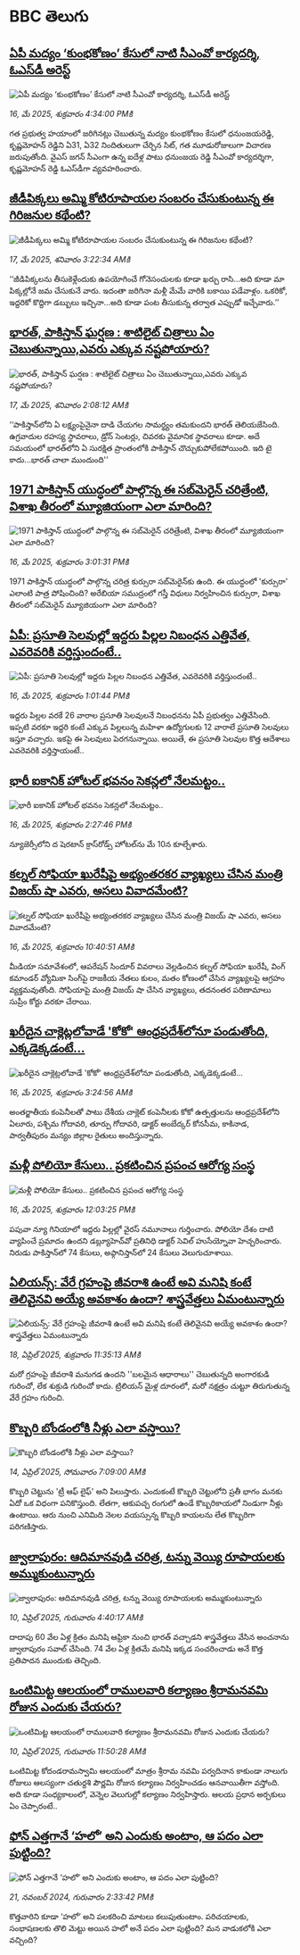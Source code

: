 # BBC తెలుగు## [ఏపీ మద్యం ‘కుంభకోణం’ కేసులో నాటి సీఎంవో కార్యదర్శి, ఓఎస్‌డీ అరెస్ట్](https://www.bbc.com/telugu/articles/c74nxljkl4lo?at_campaign=githubrss)![ఏపీ మద్యం ‘కుంభకోణం’ కేసులో నాటి సీఎంవో కార్యదర్శి, ఓఎస్‌డీ అరెస్ట్](https://ichef.bbci.co.uk/ace/standard/240/cpsprodpb/84b1/live/bd40ca30-32d8-11f0-8519-3b5a01ebe413.jpg)_16, మే 2025, శుక్రవారం 4:34:00 PMకి_గత ప్రభుత్వ హయాంలో జరిగినట్లు చెబుతున్న మద్యం కుంభకోణం కేసులో  ధనుంజయరెడ్డి, కృష్ణమోహన్‌ రెడ్డిని ఏ31, ఏ32 నిందితులుగా చేర్చిన సిట్‌, గత మూడురోజులుగా విచారణ జరుపుతోంది. వైఎస్‌ జగన్‌ సీఎంగా ఉన్న ఐదేళ్ల పాటు ధనుంజయ రెడ్డి సీఎంవో కార్యదర్శిగా,  కృష్ణమోహన్‌ రెడ్డి ఓఎస్‌డీగా వ్యవహరించారు.## [జీడీపిక్కలు అమ్మి కోటిరూపాయల సంబరం చేసుకుంటున్న ఈ గిరిజనుల కథేంటి? ](https://www.bbc.com/telugu/articles/ckg70xnk304o?at_campaign=githubrss)![జీడీపిక్కలు అమ్మి కోటిరూపాయల సంబరం చేసుకుంటున్న ఈ గిరిజనుల కథేంటి? ](https://ichef.bbci.co.uk/ace/standard/240/cpsprodpb/7cce/live/4d566f00-32cd-11f0-9a73-3d89998aef7b.jpg)_17, మే 2025, శనివారం 3:22:34 AMకి_‘‘జీడిపిక్కలను తీసుకెళ్లేందుకు ఉపయోగించే గోనెసంచులకు  కూడా ఖర్చు రాసి...అది కూడా మా పిక్కల్లోనే జమ చేసుకునే వారు. ఇదంతా జరిగినా మళ్లీ మేమే వారికి బకాయి పడేవాళ్లం. ఒకరికో, ఇద్దరికో కొద్దిగా డబ్బులు ఇచ్చినా...అది కూడా పంట తీసుకున్న తర్వాత ఎప్పుడో ఇచ్చేవారు.’’## [భారత్, పాకిస్తాన్ ఘర్షణ : శాటిలైట్ చిత్రాలు ఏం చెబుతున్నాయి,ఎవరు ఎక్కువ నష్టపోయారు? ](https://www.bbc.com/telugu/articles/cwywjydvlejo?at_campaign=githubrss)![భారత్, పాకిస్తాన్ ఘర్షణ : శాటిలైట్ చిత్రాలు ఏం చెబుతున్నాయి,ఎవరు ఎక్కువ నష్టపోయారు? ](https://ichef.bbci.co.uk/ace/standard/240/cpsprodpb/9cbd/live/ccee51c0-326d-11f0-8947-7d6241f9fce9.jpg)_17, మే 2025, శనివారం 2:08:12 AMకి_‘‘పాకిస్తాన్‌లోని ఏ లక్ష్యంపైనైనా దాడి చేయగల సామర్థ్యం తమకుందని భారత్ తెలియజేసింది. ఉగ్రవాదుల రహస్య స్థావరాలు, డ్రోన్ సెంటర్లు, చివరకు వైమానిక స్థావరాలు కూడా. అదే సమయంలో భారత్‌లోని ఏ సురక్షిత ప్రాంతంలోకి  పాకిస్తాన్ చొచ్చుకుపోలేకపోయింది. ఇది టై కాదు...భారత్ చాలా ముందుంది''## [1971 పాకిస్తాన్‌ యుద్ధంలో పాల్గొన్న ఈ సబ్‌మెరైన్ చరిత్రేంటి, విశాఖ తీరంలో మ్యూజియంగా ఎలా మారింది? ](https://www.bbc.com/telugu/articles/cp8dq0lzrd4o?at_campaign=githubrss)![1971 పాకిస్తాన్‌ యుద్ధంలో పాల్గొన్న ఈ సబ్‌మెరైన్ చరిత్రేంటి, విశాఖ తీరంలో మ్యూజియంగా ఎలా మారింది? ](https://ichef.bbci.co.uk/ace/standard/240/cpsprodpb/b174/live/1d4e9e70-3266-11f0-a80a-0d849379e1d9.jpg)_16, మే 2025, శుక్రవారం 3:01:31 PMకి_1971 పాకిస్తాన్ యుద్ధంలో పాల్గొన్న చరిత్ర కుర్సురా సబ్‌మెరైన్‌కు ఉంది. ఈ యుద్ధంలో 'కుర్సురా' ఎలాంటి పాత్ర పోషించింది? అరేబియా సముద్రంలో గస్తీ విధులు నిర్వహించిన కుర్సురా, విశాఖ తీరంలో సబ్‌మెరైన్ మ్యూజియంగా ఎలా మారింది?## [ఏపీ: ప్రసూతి సెలవుల్లో ఇద్దరు పిల్లల నిబంధన ఎత్తివేత, ఎవరెవరికి వర్తిస్తుందంటే..](https://www.bbc.com/telugu/articles/c2kvkj3kqxvo?at_campaign=githubrss)![ఏపీ: ప్రసూతి సెలవుల్లో ఇద్దరు పిల్లల నిబంధన ఎత్తివేత, ఎవరెవరికి వర్తిస్తుందంటే..](https://ichef.bbci.co.uk/ace/standard/240/cpsprodpb/8e89/live/abcb6280-3254-11f0-8947-7d6241f9fce9.jpg)_16, మే 2025, శుక్రవారం 1:01:44 PMకి_ఇద్దరు పిల్లల వరకే 26 వారాల ప్రసూతి సెలవులనే నిబంధనను ఏపీ ప్రభుత్వం ఎత్తివేసింది. ఇప్పటి వరకూ ఇద్దరి కంటే ఎక్కువ  పిల్లలున్న మహిళా ఉద్యోగులకు 12 వారాలే ప్రసూతి సెలవులు ఇస్తూ వచ్చారు. ఇకపై ఈ సెలవులు పెరగనున్నాయి. అయితే, ఈ ప్రసూతి సెలవుల కొత్త ఆదేశాలు ఎవరెవరికి వర్తిస్తాయంటే..## [భారీ ఐకానిక్ హోటల్ భవనం సెకన్లలో నేలమట్టం..](https://www.bbc.com/telugu/articles/c0mr1d8d70vo?at_campaign=githubrss)![భారీ ఐకానిక్ హోటల్ భవనం సెకన్లలో నేలమట్టం..](https://ichef.bbci.co.uk/ace/standard/240/cpsprodpb/006d/live/d43fe8a0-3261-11f0-8519-3b5a01ebe413.jpg)_16, మే 2025, శుక్రవారం 2:27:46 PMకి_న్యూజెర్సీలోని ద షెరటాన్ క్రాస్‌రోడ్స్ హోటల్‌ను మే 10న కూల్చేశారు.## [కల్నల్ సోఫియా ఖురేషీపై అభ్యంతరకర వ్యాఖ్యలు చేసిన మంత్రి విజయ్ షా ఎవరు, అసలు వివాదమేంటి?](https://www.bbc.com/telugu/articles/cr4z6ply3l2o?at_campaign=githubrss)![కల్నల్ సోఫియా ఖురేషీపై అభ్యంతరకర వ్యాఖ్యలు చేసిన మంత్రి విజయ్ షా ఎవరు, అసలు వివాదమేంటి?](https://ichef.bbci.co.uk/ace/standard/240/cpsprodpb/423f/live/09b591d0-3242-11f0-9702-032be3c1f222.jpg)_16, మే 2025, శుక్రవారం 10:40:51 AMకి_మీడియా సమావేశంలో, ఆపరేషన్ సిందూర్‌ వివరాలు వెల్లడించిన కల్నల్ సోఫియా ఖురేషీ, వింగ్ కమాండర్ వ్యోమికా సింగ్‌పై రాజకీయ నేతలు కులం, మతం కోణంలో చేసిన వ్యాఖ్యలపై ఆగ్రహం వ్యక్తమవుతోంది. సోఫియాపై మంత్రి విజయ్ షా చేసిన వ్యాఖ్యలు, తదనంతర పరిణామాలు సుప్రీం కోర్టు వరకూ చేరాయి.## [ఖరీదైన చాక్లెట్లలోవాడే 'కోకో' ఆంధ్రప్రదేశ్‌‌లోనూ పండుతోంది, ఎక్కడెక్కడంటే...](https://www.bbc.com/telugu/articles/cly3n1d2gz9o?at_campaign=githubrss)![ఖరీదైన చాక్లెట్లలోవాడే 'కోకో' ఆంధ్రప్రదేశ్‌‌లోనూ పండుతోంది, ఎక్కడెక్కడంటే...](https://ichef.bbci.co.uk/ace/standard/240/cpsprodpb/e210/live/5a839640-31ff-11f0-9d71-39e0857336a2.jpg)_16, మే 2025, శుక్రవారం 3:24:56 AMకి_అంతర్జాతీయ కంపెనీలతో పాటు దేశీయ చాక్లెట్‌ కంపెనీలకు కోకో ఉత్పత్తులను ఆంధ్రప్రదేశ్‌లోని ఏలూరు, పశ్చిమ గోదావరి, తూర్పు గోదావరి, డాక్టర్‌ అంబేద్కర్‌ కోనసీమ, కాకినాడ, పార్వతీపురం మన్యం జిల్లాల రైతులు అందిస్తున్నారు.## [మళ్లీ పోలియో కేసులు.. ప్రకటించిన ప్రపంచ ఆరోగ్య సంస్థ](https://www.bbc.com/telugu/articles/ckgny7px34yo?at_campaign=githubrss)![మళ్లీ పోలియో కేసులు.. ప్రకటించిన ప్రపంచ ఆరోగ్య సంస్థ](https://ichef.bbci.co.uk/ace/standard/240/cpsprodpb/fa09/live/28276570-3248-11f0-8519-3b5a01ebe413.jpg)_16, మే 2025, శుక్రవారం 12:03:25 PMకి_పపువా న్యూ గినియాలో ఇద్దరు పిల్లల్లో వైరస్ నమూనాలు గుర్తించారు. పోలియో దేశం దాటి వ్యాపించే ప్రమాదం ఉందని డబ్ల్యూహెచ్‌వో ప్రతినిధి డాక్టర్ సెవిల్ హుసేయ్నోవా హెచ్చరించారు. నిరుడు పాకిస్తాన్‌లో 74 కేసులు, అఫ్గానిస్తాన్‌లో 24 కేసులు వెలుగుచూశాయి.## [ఏలియన్స్: వేరే గ్రహంపై జీవరాశి ఉంటే అవి మనిషి కంటే తెలివైనవి అయ్యే అవకాశం ఉందా? శాస్త్రవేత్తలు ఏమంటున్నారు](https://www.bbc.com/telugu/articles/cn7xelz1r85o?at_campaign=githubrss)![ఏలియన్స్: వేరే గ్రహంపై జీవరాశి ఉంటే అవి మనిషి కంటే తెలివైనవి అయ్యే అవకాశం ఉందా? శాస్త్రవేత్తలు ఏమంటున్నారు](https://ichef.bbci.co.uk/ace/standard/240/cpsprodpb/b07b/live/a29a56f0-1b9b-11f0-a455-cf1d5f751d2f.png)_18, ఏప్రిల్ 2025, శుక్రవారం 11:35:13 AMకి_మరో గ్రహంపై జీవరాశి మనుగడ ఉందని ''బలమైన ఆధారాలు'' చెబుతున్నది అంగారకుడి గురించో, లేక శుక్రుడి గురించో కాదు. ట్రిలియన్ మైళ్ల దూరంలో, మరో నక్షత్రం చుట్టూ తిరుగుతున్న వేరే గ్రహం గురించి.## [కొబ్బరి బోండంలోకి నీళ్లు ఎలా వస్తాయి?](https://www.bbc.com/telugu/articles/czjn4mzxxy8o?at_campaign=githubrss)![కొబ్బరి బోండంలోకి నీళ్లు ఎలా వస్తాయి?](https://ichef.bbci.co.uk/ace/standard/240/cpsprodpb/46c5/live/684a55e0-18fd-11f0-8b11-7756b7b808cc.jpg)_14, ఏప్రిల్ 2025, సోమవారం 7:09:00 AMకి_కొబ్బరి చెట్టును 'ట్రీ ఆఫ్ లైఫ్' అని పిలుస్తారు. ఎందుకంటే కొబ్బరి చెట్టులోని ప్రతీ భాగం మనకు ఏదో ఒక విధంగా పనికొస్తుంది. లేతగా, ఆకుపచ్చ రంగులో ఉండే కొబ్బరికాయలో నిండుగా నీళ్లు ఉంటాయి. ఆరు నుంచి ఎనిమిది నెలల వయస్సున్న కొబ్బరి కాయలను లేత కొబ్బరిగా పరిగణిస్తారు.## [జ్వాలాపురం: ఆదిమానవుడి చరిత్ర, టన్ను వెయ్యి రూపాయలకు అమ్ముకుంటున్నారు ](https://www.bbc.com/telugu/articles/creqqnwdd5qo?at_campaign=githubrss)![జ్వాలాపురం: ఆదిమానవుడి చరిత్ర, టన్ను వెయ్యి రూపాయలకు అమ్ముకుంటున్నారు ](https://ichef.bbci.co.uk/ace/standard/240/cpsprodpb/765e/live/b472e2d0-15b4-11f0-842b-a7355694993d.jpg)_10, ఏప్రిల్ 2025, గురువారం 4:40:17 AMకి_దాదాపు 60 వేల ఏళ్ల క్రితం మనిషి ఆఫ్రికా నుంచి భారత్ వచ్చాడని శాస్త్రవేత్తలు వేసిన అంచనాను జ్వాలాపురం సవాల్ చేసింది. 74 వేల ఏళ్ల క్రితమే మనిషి ఇక్కడ సంచరించాడు అనే కొత్త ప్రతిపాదన ముందుకు తెచ్చింది.## [ఒంటిమిట్ట ఆలయంలో రాములవారి కల్యాణం శ్రీరామనవమి రోజున ఎందుకు చేయరు?](https://www.bbc.com/telugu/articles/ce822j5e465o?at_campaign=githubrss)![ఒంటిమిట్ట ఆలయంలో రాములవారి కల్యాణం శ్రీరామనవమి రోజున ఎందుకు చేయరు?](https://ichef.bbci.co.uk/ace/standard/240/cpsprodpb/fed5/live/25534d40-1601-11f0-b58a-6113af226972.jpg)_10, ఏప్రిల్ 2025, గురువారం 11:50:28 AMకి_ఒంటిమిట్ట కోదండరామస్వామి ఆలయంలో మాత్రం శ్రీరామ నవమి పర్వదినాన కాకుండా నాలుగు రోజులు ఆలస్యంగా చతుర్దశి పౌర్ణమి రోజున కల్యాణం నిర్వహించడం ఆనవాయితీగా వస్తోంది. అది కూడా సంధ్యకాలంలో, వెన్నెల వెలుగుల్లో కల్యాణం నిర్వహిస్తారు. ఆలయ ప్రధాన అర్చకులు ఏం చెప్పారంటే..## [ఫోన్ ఎత్తగానే ‘హలో’ అని ఎందుకు అంటాం, ఆ పదం ఎలా పుట్టింది?](https://www.bbc.com/telugu/articles/cgj7x7gdjq4o?at_campaign=githubrss)![ఫోన్ ఎత్తగానే ‘హలో’ అని ఎందుకు అంటాం, ఆ పదం ఎలా పుట్టింది?](https://ichef.bbci.co.uk/ace/standard/240/cpsprodpb/0618/live/7a20ebb0-a807-11ef-b21e-5359bd56d02f.jpg)_21, నవంబర్ 2024, గురువారం 2:33:42 PMకి_కొత్తవారిని కూడా ‘హలో’ అని పలకరించి మాటలు కలుపుతుంటాం.  పరిచయాలకు, సంభాషణలకు తొలి మెట్టు అయిన హలో అనే పదం ఎలా పుట్టింది? మన వాడుకలోకి ఎలా వచ్చింది?